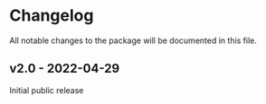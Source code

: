 # Changelog

All notable changes to the package will be documented in this file.

## v2.0 - 2022-04-29

Initial public release